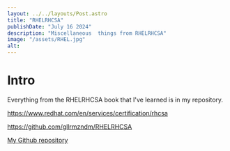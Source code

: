 ```yaml
---
layout: ../../layouts/Post.astro
title: "RHELRHCSA"
publishDate: "July 16 2024"
description: "Miscellaneous  things from RHELRHCSA"
image: "/assets/RHEL.jpg"
alt: 
---
```


# Intro

Everything from the RHELRHCSA book that I've learned is in my repository.

https://www.redhat.com/en/services/certification/rhcsa

https://github.com/gllrmzndm/RHELRHCSA

[My Github repository](https://github.com/gllrmzndm/RHELRHCSA)